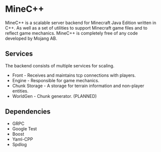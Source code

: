 # MineC++

MineC++ is a scalable server backend for Minecraft Java Edition written in C++.
As well as a set of utilities to support Minecraft game files and
 to reflect game mechanics. MineC++ is completely free of any code developed by Mojang AB.
 
## Services

The backend consists of multiple services for scaling. 

+ Front - Receives and maintains tcp connections with players.
+ Engine - Responsible for game mechanics.
+ Chunk Storage - A storage for terrain information and non-player entities.
+ WorldGen - Chunk generator. (PLANNED)

## Dependencies

+ GRPC
+ Google Test
+ Boost
+ Yaml-CPP
+ Spdlog
